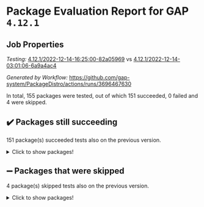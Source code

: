# Package Evaluation Report for GAP `4.12.1`

## Job Properties

*Testing:* [4.12.1/2022-12-14-16:25:00-82a05969](https://github.com/gap-system/PackageDistro/blob/data/reports/4.12.1/2022-12-14-16:25:00-82a05969) vs [4.12.1/2022-12-14-03:01:06-6a9a4ac4](https://github.com/gap-system/PackageDistro/blob/data/reports/4.12.1/2022-12-14-03:01:06-6a9a4ac4)

*Generated by Workflow:* https://github.com/gap-system/PackageDistro/actions/runs/3696467630

In total, 155 packages were tested, out of which 151 succeeded, 0 failed and 4 were skipped.

## :heavy_check_mark: Packages still succeeding

151 package(s) succeeded tests also on the previous version.
<details><summary>Click to show packages!</summary>

- 4ti2interface 2022.09-01 [(success)](https://github.com/gap-system/PackageDistro/actions/runs/3696467630/jobs/6260523721)
- ace 5.6.1 [(success)](https://github.com/gap-system/PackageDistro/actions/runs/3696467630/jobs/6260523971)
- aclib 1.3.2 [(success)](https://github.com/gap-system/PackageDistro/actions/runs/3696467630/jobs/6260524149)
- agt 0.3 [(success)](https://github.com/gap-system/PackageDistro/actions/runs/3696467630/jobs/6260524305)
- alnuth 3.2.1 [(success)](https://github.com/gap-system/PackageDistro/actions/runs/3696467630/jobs/6260524451)
- anupq 3.2.6 [(success)](https://github.com/gap-system/PackageDistro/actions/runs/3696467630/jobs/6260524647)
- atlasrep 2.1.6 [(success)](https://github.com/gap-system/PackageDistro/actions/runs/3696467630/jobs/6260524802)
- autodoc 2022.10.20 [(success)](https://github.com/gap-system/PackageDistro/actions/runs/3696467630/jobs/6260524964)
- automata 1.15 [(success)](https://github.com/gap-system/PackageDistro/actions/runs/3696467630/jobs/6260525136)
- automgrp 1.3.2 [(success)](https://github.com/gap-system/PackageDistro/actions/runs/3696467630/jobs/6260525283)
- autpgrp 1.11 [(success)](https://github.com/gap-system/PackageDistro/actions/runs/3696467630/jobs/6260525411)
- cap 2022.12-09 [(success)](https://github.com/gap-system/PackageDistro/actions/runs/3696467630/jobs/6260525547)
- caratinterface 2.3.4 [(success)](https://github.com/gap-system/PackageDistro/actions/runs/3696467630/jobs/6260525695)
- cddinterface 2022.11.01 [(success)](https://github.com/gap-system/PackageDistro/actions/runs/3696467630/jobs/6260525856)
- circle 1.6.5 [(success)](https://github.com/gap-system/PackageDistro/actions/runs/3696467630/jobs/6260526021)
- classicpres 1.22 [(success)](https://github.com/gap-system/PackageDistro/actions/runs/3696467630/jobs/6260526182)
- cohomolo 1.6.10 [(success)](https://github.com/gap-system/PackageDistro/actions/runs/3696467630/jobs/6260526353)
- congruence 1.2.4 [(success)](https://github.com/gap-system/PackageDistro/actions/runs/3696467630/jobs/6260526524)
- corelg 1.56 [(success)](https://github.com/gap-system/PackageDistro/actions/runs/3696467630/jobs/6260526679)
- crime 1.6 [(success)](https://github.com/gap-system/PackageDistro/actions/runs/3696467630/jobs/6260526888)
- crisp 1.4.5 [(success)](https://github.com/gap-system/PackageDistro/actions/runs/3696467630/jobs/6260527057)
- crypting 0.10.4 [(success)](https://github.com/gap-system/PackageDistro/actions/runs/3696467630/jobs/6260527228)
- cryst 4.1.25 [(success)](https://github.com/gap-system/PackageDistro/actions/runs/3696467630/jobs/6260527407)
- crystcat 1.1.10 [(success)](https://github.com/gap-system/PackageDistro/actions/runs/3696467630/jobs/6260527567)
- ctbllib 1.3.4 [(success)](https://github.com/gap-system/PackageDistro/actions/runs/3696467630/jobs/6260527734)
- cubefree 1.19 [(success)](https://github.com/gap-system/PackageDistro/actions/runs/3696467630/jobs/6260527891)
- curlinterface 2.3.1 [(success)](https://github.com/gap-system/PackageDistro/actions/runs/3696467630/jobs/6260528043)
- cvec 2.7.6 [(success)](https://github.com/gap-system/PackageDistro/actions/runs/3696467630/jobs/6260528213)
- datastructures 0.3.0 [(success)](https://github.com/gap-system/PackageDistro/actions/runs/3696467630/jobs/6260528401)
- deepthought 1.0.6 [(success)](https://github.com/gap-system/PackageDistro/actions/runs/3696467630/jobs/6260528559)
- design 1.7 [(success)](https://github.com/gap-system/PackageDistro/actions/runs/3696467630/jobs/6260528762)
- difsets 2.3.1 [(success)](https://github.com/gap-system/PackageDistro/actions/runs/3696467630/jobs/6260528944)
- digraphs 1.6.1 [(success)](https://github.com/gap-system/PackageDistro/actions/runs/3696467630/jobs/6260529145)
- edim 1.3.6 [(success)](https://github.com/gap-system/PackageDistro/actions/runs/3696467630/jobs/6260529484)
- example 4.3.2 [(success)](https://github.com/gap-system/PackageDistro/actions/runs/3696467630/jobs/6260529674)
- examplesforhomalg 2022.11-01 [(success)](https://github.com/gap-system/PackageDistro/actions/runs/3696467630/jobs/6260529836)
- factint 1.6.3 [(success)](https://github.com/gap-system/PackageDistro/actions/runs/3696467630/jobs/6260530019)
- ferret 1.0.9 [(success)](https://github.com/gap-system/PackageDistro/actions/runs/3696467630/jobs/6260530199)
- fga 1.4.0 [(success)](https://github.com/gap-system/PackageDistro/actions/runs/3696467630/jobs/6260530370)
- fining 1.5.4 [(success)](https://github.com/gap-system/PackageDistro/actions/runs/3696467630/jobs/6260530544)
- float 1.0.3 [(success)](https://github.com/gap-system/PackageDistro/actions/runs/3696467630/jobs/6260530797)
- format 1.4.3 [(success)](https://github.com/gap-system/PackageDistro/actions/runs/3696467630/jobs/6260531046)
- forms 1.2.9 [(success)](https://github.com/gap-system/PackageDistro/actions/runs/3696467630/jobs/6260531221)
- fplsa 1.2.5 [(success)](https://github.com/gap-system/PackageDistro/actions/runs/3696467630/jobs/6260531417)
- fr 2.4.12 [(success)](https://github.com/gap-system/PackageDistro/actions/runs/3696467630/jobs/6260531591)
- francy 1.2.5 [(success)](https://github.com/gap-system/PackageDistro/actions/runs/3696467630/jobs/6260531752)
- fwtree 1.3 [(success)](https://github.com/gap-system/PackageDistro/actions/runs/3696467630/jobs/6260531899)
- gapdoc 1.6.6 [(success)](https://github.com/gap-system/PackageDistro/actions/runs/3696467630/jobs/6260532069)
- gauss 2022.11-01 [(success)](https://github.com/gap-system/PackageDistro/actions/runs/3696467630/jobs/6260532259)
- gaussforhomalg 2022.08-03 [(success)](https://github.com/gap-system/PackageDistro/actions/runs/3696467630/jobs/6260532477)
- gbnp 1.0.5 [(success)](https://github.com/gap-system/PackageDistro/actions/runs/3696467630/jobs/6260532656)
- generalizedmorphismsforcap 2022.12-01 [(success)](https://github.com/gap-system/PackageDistro/actions/runs/3696467630/jobs/6260532856)
- genss 1.6.8 [(success)](https://github.com/gap-system/PackageDistro/actions/runs/3696467630/jobs/6260533032)
- gradedmodules 2022.09-02 [(success)](https://github.com/gap-system/PackageDistro/actions/runs/3696467630/jobs/6260533225)
- gradedringforhomalg 2022.11-01 [(success)](https://github.com/gap-system/PackageDistro/actions/runs/3696467630/jobs/6260533436)
- grape 4.9.0 [(success)](https://github.com/gap-system/PackageDistro/actions/runs/3696467630/jobs/6260533596)
- groupoids 1.71 [(success)](https://github.com/gap-system/PackageDistro/actions/runs/3696467630/jobs/6260533772)
- grpconst 2.6.3 [(success)](https://github.com/gap-system/PackageDistro/actions/runs/3696467630/jobs/6260533981)
- guarana 0.96.3 [(success)](https://github.com/gap-system/PackageDistro/actions/runs/3696467630/jobs/6260534122)
- guava 3.17 [(success)](https://github.com/gap-system/PackageDistro/actions/runs/3696467630/jobs/6260534259)
- hap 1.47 [(success)](https://github.com/gap-system/PackageDistro/actions/runs/3696467630/jobs/6260534432)
- hapcryst 0.1.15 [(success)](https://github.com/gap-system/PackageDistro/actions/runs/3696467630/jobs/6260534587)
- hecke 1.5.3 [(success)](https://github.com/gap-system/PackageDistro/actions/runs/3696467630/jobs/6260534749)
- help 3.5 [(success)](https://github.com/gap-system/PackageDistro/actions/runs/3696467630/jobs/6260534866)
- homalg 2022.11-01 [(success)](https://github.com/gap-system/PackageDistro/actions/runs/3696467630/jobs/6260534982)
- homalgtocas 2022.11-02 [(success)](https://github.com/gap-system/PackageDistro/actions/runs/3696467630/jobs/6260535206)
- idrel 2.44 [(success)](https://github.com/gap-system/PackageDistro/actions/runs/3696467630/jobs/6260535334)
- images 1.3.1 [(success)](https://github.com/gap-system/PackageDistro/actions/runs/3696467630/jobs/6260535496)
- intpic 0.3.0 [(success)](https://github.com/gap-system/PackageDistro/actions/runs/3696467630/jobs/6260535703)
- io 4.8.0 [(success)](https://github.com/gap-system/PackageDistro/actions/runs/3696467630/jobs/6260535853)
- io_forhomalg 2022.11-01 [(success)](https://github.com/gap-system/PackageDistro/actions/runs/3696467630/jobs/6260536005)
- irredsol 1.4.4 [(success)](https://github.com/gap-system/PackageDistro/actions/runs/3696467630/jobs/6260536187)
- json 2.1.1 [(success)](https://github.com/gap-system/PackageDistro/actions/runs/3696467630/jobs/6260536349)
- jupyterkernel 1.4.1 [(success)](https://github.com/gap-system/PackageDistro/actions/runs/3696467630/jobs/6260536522)
- jupyterviz 1.5.6 [(success)](https://github.com/gap-system/PackageDistro/actions/runs/3696467630/jobs/6260536669)
- kan 1.34 [(success)](https://github.com/gap-system/PackageDistro/actions/runs/3696467630/jobs/6260536822)
- kbmag 1.5.10 [(success)](https://github.com/gap-system/PackageDistro/actions/runs/3696467630/jobs/6260536987)
- laguna 3.9.5 [(success)](https://github.com/gap-system/PackageDistro/actions/runs/3696467630/jobs/6260537176)
- liealgdb 2.2.1 [(success)](https://github.com/gap-system/PackageDistro/actions/runs/3696467630/jobs/6260537312)
- liepring 2.8 [(success)](https://github.com/gap-system/PackageDistro/actions/runs/3696467630/jobs/6260537502)
- liering 2.4.2 [(success)](https://github.com/gap-system/PackageDistro/actions/runs/3696467630/jobs/6260537665)
- linearalgebraforcap 2022.12-04 [(success)](https://github.com/gap-system/PackageDistro/actions/runs/3696467630/jobs/6260537804)
- localizeringforhomalg 2022.11-01 [(success)](https://github.com/gap-system/PackageDistro/actions/runs/3696467630/jobs/6260537965)
- loops 3.4.3 [(success)](https://github.com/gap-system/PackageDistro/actions/runs/3696467630/jobs/6260538105)
- lpres 1.0.3 [(success)](https://github.com/gap-system/PackageDistro/actions/runs/3696467630/jobs/6260538322)
- majoranaalgebras 1.5.1 [(success)](https://github.com/gap-system/PackageDistro/actions/runs/3696467630/jobs/6260538518)
- mapclass 1.4.6 [(success)](https://github.com/gap-system/PackageDistro/actions/runs/3696467630/jobs/6260538721)
- matgrp 0.70 [(success)](https://github.com/gap-system/PackageDistro/actions/runs/3696467630/jobs/6260538930)
- matricesforhomalg 2022.12-01 [(success)](https://github.com/gap-system/PackageDistro/actions/runs/3696467630/jobs/6260539106)
- modisom 2.5.3 [(success)](https://github.com/gap-system/PackageDistro/actions/runs/3696467630/jobs/6260539281)
- modulepresentationsforcap 2022.12-01 [(success)](https://github.com/gap-system/PackageDistro/actions/runs/3696467630/jobs/6260539444)
- modules 2022.11-01 [(success)](https://github.com/gap-system/PackageDistro/actions/runs/3696467630/jobs/6260539614)
- monoidalcategories 2022.12-01 [(success)](https://github.com/gap-system/PackageDistro/actions/runs/3696467630/jobs/6260539796)
- nconvex 2022.09-01 [(success)](https://github.com/gap-system/PackageDistro/actions/runs/3696467630/jobs/6260539993)
- nilmat 1.4.2 [(success)](https://github.com/gap-system/PackageDistro/actions/runs/3696467630/jobs/6260540157)
- nock 1.5 [(success)](https://github.com/gap-system/PackageDistro/actions/runs/3696467630/jobs/6260540320)
- normalizinterface 1.3.5 [(success)](https://github.com/gap-system/PackageDistro/actions/runs/3696467630/jobs/6260540455)
- nq 2.5.9 [(success)](https://github.com/gap-system/PackageDistro/actions/runs/3696467630/jobs/6260540581)
- numericalsgps 1.3.1 [(success)](https://github.com/gap-system/PackageDistro/actions/runs/3696467630/jobs/6260540739)
- openmath 11.5.2 [(success)](https://github.com/gap-system/PackageDistro/actions/runs/3696467630/jobs/6260540941)
- orb 4.9.0 [(success)](https://github.com/gap-system/PackageDistro/actions/runs/3696467630/jobs/6260541092)
- packagemanager 1.3.2 [(success)](https://github.com/gap-system/PackageDistro/actions/runs/3696467630/jobs/6260541270)
- patternclass 2.4.3 [(success)](https://github.com/gap-system/PackageDistro/actions/runs/3696467630/jobs/6260541408)
- permut 2.0.4 [(success)](https://github.com/gap-system/PackageDistro/actions/runs/3696467630/jobs/6260541591)
- polenta 1.3.10 [(success)](https://github.com/gap-system/PackageDistro/actions/runs/3696467630/jobs/6260541784)
- polymaking 0.8.6 [(success)](https://github.com/gap-system/PackageDistro/actions/runs/3696467630/jobs/6260541960)
- primgrp 3.4.3 [(success)](https://github.com/gap-system/PackageDistro/actions/runs/3696467630/jobs/6260542107)
- profiling 2.5.1 [(success)](https://github.com/gap-system/PackageDistro/actions/runs/3696467630/jobs/6260542258)
- qpa 1.34 [(success)](https://github.com/gap-system/PackageDistro/actions/runs/3696467630/jobs/6260542474)
- quagroup 1.8.3 [(success)](https://github.com/gap-system/PackageDistro/actions/runs/3696467630/jobs/6260542650)
- radiroot 2.9 [(success)](https://github.com/gap-system/PackageDistro/actions/runs/3696467630/jobs/6260542800)
- rcwa 4.7.1 [(success)](https://github.com/gap-system/PackageDistro/actions/runs/3696467630/jobs/6260542968)
- rds 1.8 [(success)](https://github.com/gap-system/PackageDistro/actions/runs/3696467630/jobs/6260543139)
- recog 1.4.2 [(success)](https://github.com/gap-system/PackageDistro/actions/runs/3696467630/jobs/6260543289)
- repndecomp 1.2.1 [(success)](https://github.com/gap-system/PackageDistro/actions/runs/3696467630/jobs/6260543454)
- repsn 3.1.0 [(success)](https://github.com/gap-system/PackageDistro/actions/runs/3696467630/jobs/6260543636)
- resclasses 4.7.3 [(success)](https://github.com/gap-system/PackageDistro/actions/runs/3696467630/jobs/6260543805)
- ringsforhomalg 2022.11-01 [(success)](https://github.com/gap-system/PackageDistro/actions/runs/3696467630/jobs/6260544004)
- sco 2022.09-01 [(success)](https://github.com/gap-system/PackageDistro/actions/runs/3696467630/jobs/6260544175)
- scscp 2.4.0 [(success)](https://github.com/gap-system/PackageDistro/actions/runs/3696467630/jobs/6260544343)
- semigroups 5.2.0 [(success)](https://github.com/gap-system/PackageDistro/actions/runs/3696467630/jobs/6260544500)
- sglppow 2.3 [(success)](https://github.com/gap-system/PackageDistro/actions/runs/3696467630/jobs/6260544695)
- sgpviz 0.999.5 [(success)](https://github.com/gap-system/PackageDistro/actions/runs/3696467630/jobs/6260544843)
- simpcomp 2.1.14 [(success)](https://github.com/gap-system/PackageDistro/actions/runs/3696467630/jobs/6260545167)
- singular 2022.09.23 [(success)](https://github.com/gap-system/PackageDistro/actions/runs/3696467630/jobs/6260545306)
- sl2reps 1.1 [(success)](https://github.com/gap-system/PackageDistro/actions/runs/3696467630/jobs/6260545444)
- sla 1.5.3 [(success)](https://github.com/gap-system/PackageDistro/actions/runs/3696467630/jobs/6260545584)
- smallgrp 1.5.1 [(success)](https://github.com/gap-system/PackageDistro/actions/runs/3696467630/jobs/6260545723)
- smallsemi 0.6.13 [(success)](https://github.com/gap-system/PackageDistro/actions/runs/3696467630/jobs/6260545883)
- sonata 2.9.6 [(success)](https://github.com/gap-system/PackageDistro/actions/runs/3696467630/jobs/6260546055)
- sophus 1.27 [(success)](https://github.com/gap-system/PackageDistro/actions/runs/3696467630/jobs/6260546211)
- spinsym 1.5.2 [(success)](https://github.com/gap-system/PackageDistro/actions/runs/3696467630/jobs/6260546372)
- standardff 0.9.4 [(success)](https://github.com/gap-system/PackageDistro/actions/runs/3696467630/jobs/6260546537)
- symbcompcc 1.3.2 [(success)](https://github.com/gap-system/PackageDistro/actions/runs/3696467630/jobs/6260546725)
- thelma 1.3 [(success)](https://github.com/gap-system/PackageDistro/actions/runs/3696467630/jobs/6260546923)
- tomlib 1.2.9 [(success)](https://github.com/gap-system/PackageDistro/actions/runs/3696467630/jobs/6260547095)
- toolsforhomalg 2022.12-01 [(success)](https://github.com/gap-system/PackageDistro/actions/runs/3696467630/jobs/6260547266)
- toric 1.9.5 [(success)](https://github.com/gap-system/PackageDistro/actions/runs/3696467630/jobs/6260547427)
- toricvarieties 2022.07.13 [(success)](https://github.com/gap-system/PackageDistro/actions/runs/3696467630/jobs/6260547643)
- transgrp 3.6.3 [(success)](https://github.com/gap-system/PackageDistro/actions/runs/3696467630/jobs/6260547873)
- ugaly 4.0.3 [(success)](https://github.com/gap-system/PackageDistro/actions/runs/3696467630/jobs/6260548055)
- unipot 1.5 [(success)](https://github.com/gap-system/PackageDistro/actions/runs/3696467630/jobs/6260548221)
- unitlib 4.1.0 [(success)](https://github.com/gap-system/PackageDistro/actions/runs/3696467630/jobs/6260548399)
- utils 0.81 [(success)](https://github.com/gap-system/PackageDistro/actions/runs/3696467630/jobs/6260548749)
- uuid 0.7 [(success)](https://github.com/gap-system/PackageDistro/actions/runs/3696467630/jobs/6260548918)
- walrus 0.9991 [(success)](https://github.com/gap-system/PackageDistro/actions/runs/3696467630/jobs/6260549054)
- wedderga 4.10.2 [(success)](https://github.com/gap-system/PackageDistro/actions/runs/3696467630/jobs/6260549187)
- xmod 2.88 [(success)](https://github.com/gap-system/PackageDistro/actions/runs/3696467630/jobs/6260549341)
- xmodalg 1.23 [(success)](https://github.com/gap-system/PackageDistro/actions/runs/3696467630/jobs/6260549523)
- yangbaxter 0.10.2 [(success)](https://github.com/gap-system/PackageDistro/actions/runs/3696467630/jobs/6260549713)
- zeromqinterface 0.14 [(success)](https://github.com/gap-system/PackageDistro/actions/runs/3696467630/jobs/6260549883)
</details>

## :heavy_minus_sign: Packages that were skipped

4 package(s) skipped tests also on the previous version.
<details><summary>Click to show packages!</summary>

- browse 1.8.19 [(skipped)](https://github.com/gap-system/PackageDistro/actions/runs/3696467630/jobs/6260202527)
- itc 1.5.1 [(skipped)](https://github.com/gap-system/PackageDistro/actions/runs/3696467630/jobs/6260202527)
- polycyclic 2.16 [(skipped)](https://github.com/gap-system/PackageDistro/actions/runs/3696467630/jobs/6260202527)
- xgap 4.31 [(skipped)](https://github.com/gap-system/PackageDistro/actions/runs/3696467630/jobs/6260202527)
</details>

